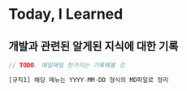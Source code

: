 # Today, I Learned

## 개발과 관련된 알게된 지식에 대한 기록
```javascript
// TODO. 매일매일 한가지는 기록해볼 것

[규칙1] 해당 메뉴는 YYYY-MM-DD 형식의 MD파일로 정리 
```